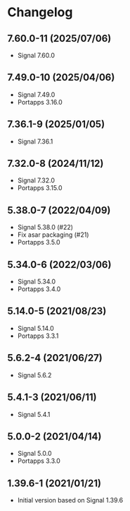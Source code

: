 # Changelog

## 7.60.0-11 (2025/07/06)

* Signal 7.60.0

## 7.49.0-10 (2025/04/06)

* Signal 7.49.0
* Portapps 3.16.0

## 7.36.1-9 (2025/01/05)

* Signal 7.36.1

## 7.32.0-8 (2024/11/12)

* Signal 7.32.0
* Portapps 3.15.0

## 5.38.0-7 (2022/04/09)

* Signal 5.38.0 (#22)
* Fix asar packaging (#21)
* Portapps 3.5.0

## 5.34.0-6 (2022/03/06)

* Signal 5.34.0
* Portapps 3.4.0

## 5.14.0-5 (2021/08/23)

* Signal 5.14.0
* Portapps 3.3.1

## 5.6.2-4 (2021/06/27)

* Signal 5.6.2

## 5.4.1-3 (2021/06/11)

* Signal 5.4.1

## 5.0.0-2 (2021/04/14)

* Signal 5.0.0
* Portapps 3.3.0

## 1.39.6-1 (2021/01/21)

* Initial version based on Signal 1.39.6
